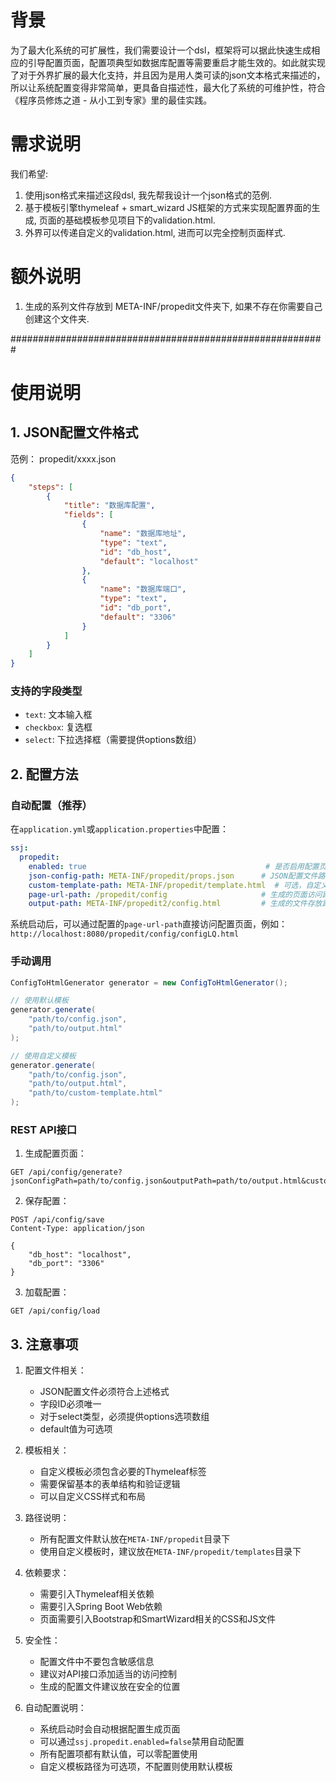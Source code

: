 # 背景

为了最大化系统的可扩展性，我们需要设计一个dsl，框架将可以据此快速生成相应的引导配置页面，配置项典型如数据库配置等需要重启才能生效的。如此就实现了对于外界扩展的最大化支持，并且因为是用人类可读的json文本格式来描述的，所以让系统配置变得非常简单，更具备自描述性，最大化了系统的可维护性，符合《程序员修炼之道 - 从小工到专家》里的最佳实践。

# 需求说明

我们希望:
1. 使用json格式来描述这段dsl, 我先帮我设计一个json格式的范例.
2. 基于模板引擎thymeleaf + smart_wizard JS框架的方式来实现配置界面的生成, 页面的基础模板参见项目下的validation.html.
3. 外界可以传递自定义的validation.html, 进而可以完全控制页面样式.

# 额外说明

1. 生成的系列文件存放到 META-INF/propedit文件夹下, 如果不存在你需要自己创建这个文件夹.

#########################################################
# 使用说明

## 1. JSON配置文件格式
范例： propedit/xxxx.json
```json
{
    "steps": [
        {
            "title": "数据库配置",
            "fields": [
                {
                    "name": "数据库地址",
                    "type": "text",
                    "id": "db_host",
                    "default": "localhost"
                },
                {
                    "name": "数据库端口",
                    "type": "text",
                    "id": "db_port",
                    "default": "3306"
                }
            ]
        }
    ]
}
```

### 支持的字段类型
- `text`: 文本输入框
- `checkbox`: 复选框
- `select`: 下拉选择框（需要提供options数组）

## 2. 配置方法

### 自动配置（推荐）
在`application.yml`或`application.properties`中配置：

```yaml
ssj:
  propedit:
    enabled: true                                        # 是否启用配置页面生成功能，默认true
    json-config-path: META-INF/propedit/props.json      # JSON配置文件路径，相对于classpath
    custom-template-path: META-INF/propedit/template.html  # 可选，自定义模板路径
    page-url-path: /propedit/config                     # 生成的页面访问路径
    output-path: META-INF/propedit2/config.html         # 生成的文件存放路径
```

系统启动后，可以通过配置的`page-url-path`直接访问配置页面，例如：`http://localhost:8080/propedit/config/configLQ.html`

### 手动调用
```java
ConfigToHtmlGenerator generator = new ConfigToHtmlGenerator();

// 使用默认模板
generator.generate(
    "path/to/config.json",
    "path/to/output.html"
);

// 使用自定义模板
generator.generate(
    "path/to/config.json",
    "path/to/output.html",
    "path/to/custom-template.html"
);
```

### REST API接口
1. 生成配置页面：
```http
GET /api/config/generate?jsonConfigPath=path/to/config.json&outputPath=path/to/output.html&customTemplatePath=path/to/template.html
```

2. 保存配置：
```http
POST /api/config/save
Content-Type: application/json

{
    "db_host": "localhost",
    "db_port": "3306"
}
```

3. 加载配置：
```http
GET /api/config/load
```

## 3. 注意事项

1. 配置文件相关：
   - JSON配置文件必须符合上述格式
   - 字段ID必须唯一
   - 对于select类型，必须提供options选项数组
   - default值为可选项

2. 模板相关：
   - 自定义模板必须包含必要的Thymeleaf标签
   - 需要保留基本的表单结构和验证逻辑
   - 可以自定义CSS样式和布局

3. 路径说明：
   - 所有配置文件默认放在`META-INF/propedit`目录下
   - 使用自定义模板时，建议放在`META-INF/propedit/templates`目录下

4. 依赖要求：
   - 需要引入Thymeleaf相关依赖
   - 需要引入Spring Boot Web依赖
   - 页面需要引入Bootstrap和SmartWizard相关的CSS和JS文件

5. 安全性：
   - 配置文件中不要包含敏感信息
   - 建议对API接口添加适当的访问控制
   - 生成的配置文件建议放在安全的位置

6. 自动配置说明：
   - 系统启动时会自动根据配置生成页面
   - 可以通过`ssj.propedit.enabled=false`禁用自动配置
   - 所有配置项都有默认值，可以零配置使用
   - 自定义模板路径为可选项，不配置则使用默认模板
